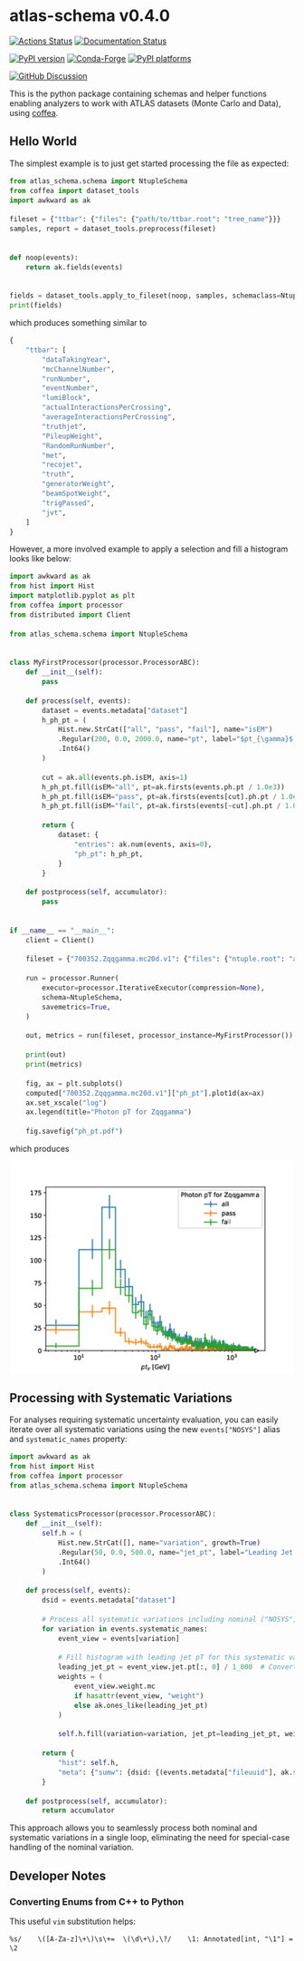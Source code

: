 # atlas-schema v0.4.0

[![Actions Status][actions-badge]][actions-link]
[![Documentation Status][rtd-badge]][rtd-link]

[![PyPI version][pypi-version]][pypi-link]
[![Conda-Forge][conda-badge]][conda-link]
[![PyPI platforms][pypi-platforms]][pypi-link]

[![GitHub Discussion][github-discussions-badge]][github-discussions-link]

<!-- SPHINX-START -->

<!-- prettier-ignore-start -->
[actions-badge]:            https://github.com/scipp-atlas/atlas-schema/workflows/CI/badge.svg
[actions-link]:             https://github.com/scipp-atlas/atlas-schema/actions
[conda-badge]:              https://img.shields.io/conda/vn/conda-forge/atlas-schema
[conda-link]:               https://github.com/conda-forge/atlas-schema-feedstock
[github-discussions-badge]: https://img.shields.io/static/v1?label=Discussions&message=Ask&color=blue&logo=github
[github-discussions-link]:  https://github.com/scipp-atlas/atlas-schema/discussions
[pypi-link]:                https://pypi.org/project/atlas-schema/
[pypi-platforms]:           https://img.shields.io/pypi/pyversions/atlas-schema
[pypi-version]:             https://img.shields.io/pypi/v/atlas-schema
[rtd-badge]:                https://readthedocs.org/projects/atlas-schema/badge/?version=latest
[rtd-link]:                 https://atlas-schema.readthedocs.io/en/latest/?badge=latest

<!-- prettier-ignore-end -->

This is the python package containing schemas and helper functions enabling
analyzers to work with ATLAS datasets (Monte Carlo and Data), using
[coffea](https://coffea-hep.readthedocs.io/en/latest/).

## Hello World

The simplest example is to just get started processing the file as expected:

```python
from atlas_schema.schema import NtupleSchema
from coffea import dataset_tools
import awkward as ak

fileset = {"ttbar": {"files": {"path/to/ttbar.root": "tree_name"}}}
samples, report = dataset_tools.preprocess(fileset)


def noop(events):
    return ak.fields(events)


fields = dataset_tools.apply_to_fileset(noop, samples, schemaclass=NtupleSchema)
print(fields)
```

which produces something similar to

```python
{
    "ttbar": [
        "dataTakingYear",
        "mcChannelNumber",
        "runNumber",
        "eventNumber",
        "lumiBlock",
        "actualInteractionsPerCrossing",
        "averageInteractionsPerCrossing",
        "truthjet",
        "PileupWeight",
        "RandomRunNumber",
        "met",
        "recojet",
        "truth",
        "generatorWeight",
        "beamSpotWeight",
        "trigPassed",
        "jvt",
    ]
}
```

However, a more involved example to apply a selection and fill a histogram looks
like below:

```python
import awkward as ak
from hist import Hist
import matplotlib.pyplot as plt
from coffea import processor
from distributed import Client

from atlas_schema.schema import NtupleSchema


class MyFirstProcessor(processor.ProcessorABC):
    def __init__(self):
        pass

    def process(self, events):
        dataset = events.metadata["dataset"]
        h_ph_pt = (
            Hist.new.StrCat(["all", "pass", "fail"], name="isEM")
            .Regular(200, 0.0, 2000.0, name="pt", label="$pt_{\gamma}$ [GeV]")
            .Int64()
        )

        cut = ak.all(events.ph.isEM, axis=1)
        h_ph_pt.fill(isEM="all", pt=ak.firsts(events.ph.pt / 1.0e3))
        h_ph_pt.fill(isEM="pass", pt=ak.firsts(events[cut].ph.pt / 1.0e3))
        h_ph_pt.fill(isEM="fail", pt=ak.firsts(events[~cut].ph.pt / 1.0e3))

        return {
            dataset: {
                "entries": ak.num(events, axis=0),
                "ph_pt": h_ph_pt,
            }
        }

    def postprocess(self, accumulator):
        pass


if __name__ == "__main__":
    client = Client()

    fileset = {"700352.Zqqgamma.mc20d.v1": {"files": {"ntuple.root": "analysis"}}}

    run = processor.Runner(
        executor=processor.IterativeExecutor(compression=None),
        schema=NtupleSchema,
        savemetrics=True,
    )

    out, metrics = run(fileset, processor_instance=MyFirstProcessor())

    print(out)
    print(metrics)

    fig, ax = plt.subplots()
    computed["700352.Zqqgamma.mc20d.v1"]["ph_pt"].plot1d(ax=ax)
    ax.set_xscale("log")
    ax.legend(title="Photon pT for Zqqgamma")

    fig.savefig("ph_pt.pdf")
```

which produces

<img src="https://raw.githubusercontent.com/scipp-atlas/atlas-schema/main/docs/_static/img/ph_pt.png" alt="three stacked histograms of photon pT, with each stack corresponding to: no selection, requiring the isEM flag, and inverting the isEM requirement" width="500" style="display: block; margin-left: auto; margin-right: auto;">

## Processing with Systematic Variations

For analyses requiring systematic uncertainty evaluation, you can easily iterate
over all systematic variations using the new `events["NOSYS"]` alias and
`systematic_names` property:

```python
import awkward as ak
from hist import Hist
from coffea import processor
from atlas_schema.schema import NtupleSchema


class SystematicsProcessor(processor.ProcessorABC):
    def __init__(self):
        self.h = (
            Hist.new.StrCat([], name="variation", growth=True)
            .Regular(50, 0.0, 500.0, name="jet_pt", label="Leading Jet $p_T$ [GeV]")
            .Int64()
        )

    def process(self, events):
        dsid = events.metadata["dataset"]

        # Process all systematic variations including nominal ("NOSYS")
        for variation in events.systematic_names:
            event_view = events[variation]

            # Fill histogram with leading jet pT for this systematic variation
            leading_jet_pt = event_view.jet.pt[:, 0] / 1_000  # Convert MeV to GeV
            weights = (
                event_view.weight.mc
                if hasattr(event_view, "weight")
                else ak.ones_like(leading_jet_pt)
            )

            self.h.fill(variation=variation, jet_pt=leading_jet_pt, weight=weights)

        return {
            "hist": self.h,
            "meta": {"sumw": {dsid: {(events.metadata["fileuuid"], ak.sum(weights))}}},
        }

    def postprocess(self, accumulator):
        return accumulator
```

This approach allows you to seamlessly process both nominal and systematic
variations in a single loop, eliminating the need for special-case handling of
the nominal variation.

<!-- SPHINX-END -->

## Developer Notes

### Converting Enums from C++ to Python

This useful `vim` substitution helps:

```
%s/    \([A-Za-z]\+\)\s\+=  \(\d\+\),\?/    \1: Annotated[int, "\1"] = \2
```
